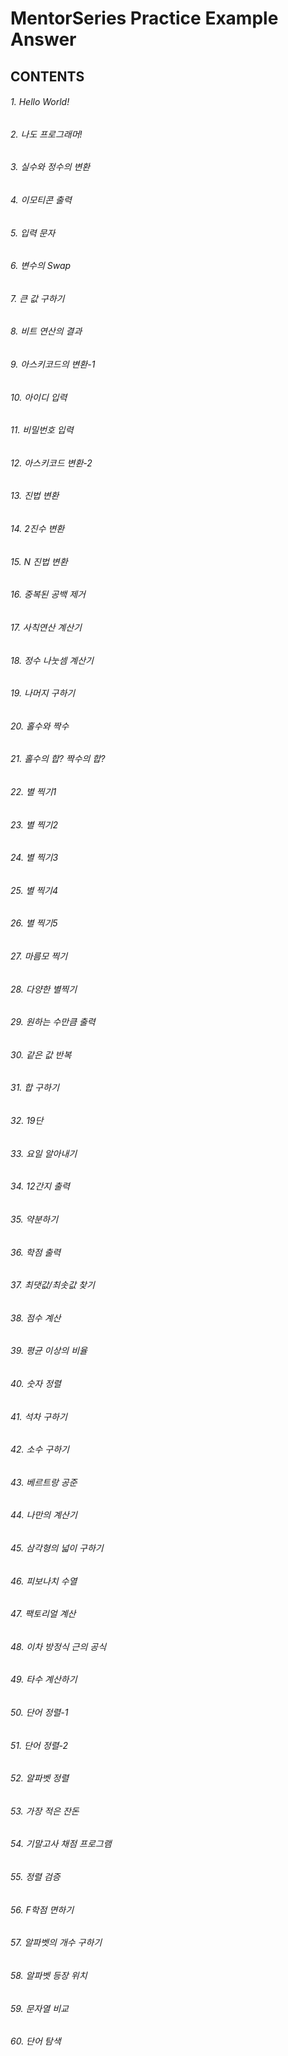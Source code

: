 # MentorSeries Practice Example Answer 


## CONTENTS
###### 1. Hello World!                            
###### 2. 나도 프로그래머!
###### 3. 실수와 정수의 변환
###### 4. 이모티콘 출력
###### 5. 입력 문자
###### 6. 변수의 Swap
###### 7. 큰 값 구하기
###### 8. 비트 연산의 결과
###### 9. 아스키코드의 변환-1
###### 10. 아이디 입력
###### 11. 비밀번호 입력
###### 12. 아스키코드 변환-2
###### 13. 진법 변환
###### 14. 2진수 변환
###### 15. N 진법 변환
###### 16. 중복된 공백 제거
###### 17. 사칙연산 계산기
###### 18. 정수 나눗셈 계산기
###### 19. 나머지 구하기
###### 20. 홀수와 짝수
###### 21. 홀수의 합? 짝수의 합?
###### 22. 별 찍기1
###### 23. 별 찍기2
###### 24. 별 찍기3
###### 25. 별 찍기4
###### 26. 별 찍기5
###### 27. 마름모 찍기
###### 28. 다양한 별찍기
###### 29. 원하는 수만큼 출력
###### 30. 같은 값 반복
###### 31. 합 구하기
###### 32. 19단
###### 33. 요일 알아내기
###### 34. 12간지 출력
###### 35. 약분하기
###### 36. 학점 출력
###### 37. 최댓값/최솟값 찾기
###### 38. 점수 계산
###### 39. 평균 이상의 비율
###### 40. 숫자 정렬
###### 41. 석차 구하기
###### 42. 소수 구하기
###### 43. 베르트랑 공준
###### 44. 나만의 계산기
###### 45. 삼각형의 넓이 구하기
###### 46. 피보나치 수열
###### 47. 팩토리얼 계산
###### 48. 이차 방정식 근의 공식
###### 49. 타수 계산하기
###### 50. 단어 정렬-1
###### 51. 단어 정렬-2
###### 52. 알파벳 정렬
###### 53. 가장 적은 잔돈
###### 54. 기말고사 채점 프로그램
###### 55. 정렬 검증
###### 56. F학점 면하기
###### 57. 알파벳의 개수 구하기
###### 58. 알파벳 등장 위치
###### 59. 문자열 비교
###### 60. 단어 탐색
